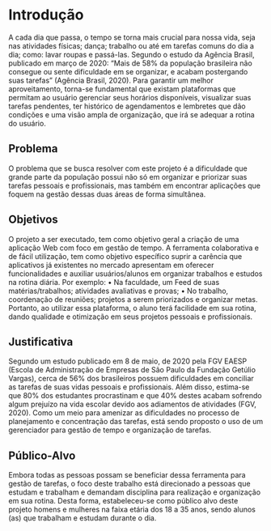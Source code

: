 # Introdução

A cada dia que passa, o tempo se torna mais crucial para nossa vida, seja nas atividades físicas; dança; trabalho ou até em tarefas comuns do dia a dia; como: lavar roupas e passá-las. Segundo o estudo da Agência Brasil, publicado em março de 2020: “Mais de 58% da população brasileira não consegue ou sente dificuldade em se organizar, e acabam postergando suas tarefas” (Agência Brasil, 2020).
Para garantir um melhor aproveitamento, torna-se fundamental que existam plataformas que permitam ao usuário gerenciar seus horários disponíveis, visualizar suas tarefas pendentes, ter histórico de agendamentos e lembretes que dão condições e uma visão ampla de organização, que irá se adequar a rotina do usuário. 

## Problema

O problema que se busca resolver com este projeto é a dificuldade que grande parte da população possui não só em organizar e priorizar suas tarefas pessoais e profissionais, mas também em encontrar aplicações que foquem na gestão dessas duas áreas de forma simultânea. 

## Objetivos

O projeto a ser executado, tem como objetivo geral a criação de uma aplicação Web com foco em gestão de tempo. 
A ferramenta colaborativa e de fácil utilização, tem como objetivo específico suprir a carência que aplicativos já existentes no mercado apresentam em oferecer funcionalidades e auxiliar usuários/alunos em organizar trabalhos e estudos na rotina diária.
Por exemplo: 
•	Na faculdade, um Feed de suas matérias/trabalhos; atividades avaliativas e provas;
•	No trabalho, coordenação de reuniões; projetos a serem priorizados e organizar metas. 
Portanto, ao utilizar essa plataforma, o aluno terá facilidade em sua rotina, dando qualidade e otimização em seus projetos pessoais e profissionais. 

## Justificativa

Segundo um estudo publicado em 8 de maio, de 2020 pela FGV EAESP (Escola de Administração de Empresas de São Paulo da Fundação Getúlio Vargas), cerca de 56% dos brasileiros possuem dificuldades em conciliar as tarefas de suas vidas pessoais e profissionais. Além disso, estima-se que 80% dos estudantes procrastinam e que 40% destes acabam sofrendo algum prejuízo na vida escolar devido aos adiamentos de atividades (FGV, 2020). 
Como um meio para amenizar as dificuldades no processo de planejamento e concentração das tarefas, está sendo proposto o uso de um gerenciador para gestão de tempo e organização de tarefas. 

## Público-Alvo

Embora todas as pessoas possam se beneficiar dessa ferramenta para gestão de tarefas, o foco deste trabalho está direcionado a pessoas que estudam e trabalham e demandam disciplina para realização e organização em sua rotina. 
Desta forma, estabeleceu-se como público alvo deste projeto homens e mulheres na faixa etária dos 18 a 35 anos, sendo alunos (as) que trabalham e estudam durante o dia. 
